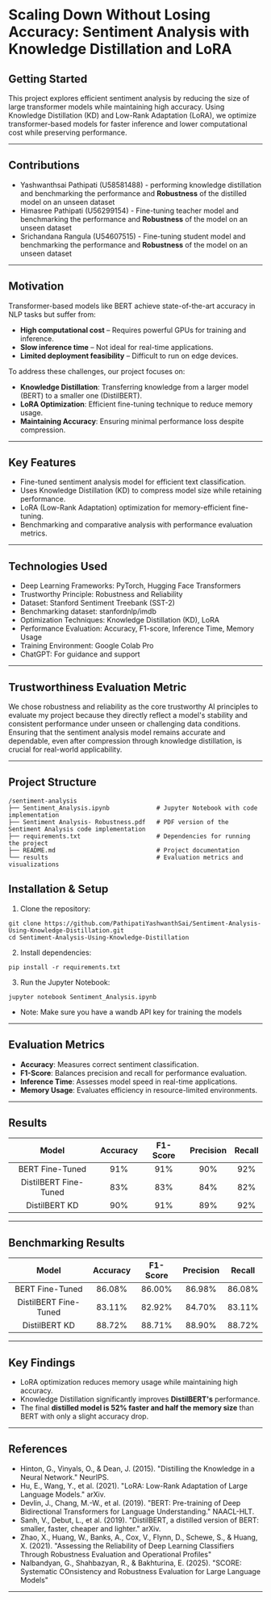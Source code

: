 # **Scaling Down Without Losing Accuracy: Sentiment Analysis with Knowledge Distillation and LoRA**

## **Getting Started**
This project explores efficient sentiment analysis by reducing the size of large transformer models while maintaining high accuracy. Using Knowledge Distillation (KD) and Low-Rank Adaptation (LoRA), we optimize transformer-based models for faster inference and lower computational cost while preserving performance.

---

## **Contributions**
- Yashwanthsai Pathipati (U58581488) - performing knowledge distillation and benchmarking the performance and **Robustness** of the distilled model on an unseen dataset
- Himasree Pathipati (U56299154) - Fine-tuning teacher model and benchmarking the performance and **Robustness** of the model on an unseen dataset
- Srichandana Rangula (U54607515) - Fine-tuning student model and benchmarking the performance and **Robustness** of the model on an unseen dataset

---

## **Motivation**
Transformer-based models like BERT achieve state-of-the-art accuracy in NLP tasks but suffer from:

- **High computational cost** – Requires powerful GPUs for training and inference.
- **Slow inference time** – Not ideal for real-time applications.
- **Limited deployment feasibility** – Difficult to run on edge devices.

To address these challenges, our project focuses on:
- **Knowledge Distillation**: Transferring knowledge from a larger model (BERT) to a smaller one (DistilBERT).
- **LoRA Optimization**: Efficient fine-tuning technique to reduce memory usage.
- **Maintaining Accuracy**: Ensuring minimal performance loss despite compression.

---

## **Key Features**
- Fine-tuned sentiment analysis model for efficient text classification. 
- Uses Knowledge Distillation (KD) to compress model size while retaining performance. 
- LoRA (Low-Rank Adaptation) optimization for memory-efficient fine-tuning. 
- Benchmarking and comparative analysis with performance evaluation metrics.

---

## **Technologies Used**
- Deep Learning Frameworks: PyTorch, Hugging Face Transformers 
- Trustworthy Principle: Robustness and Reliability
- Dataset: Stanford Sentiment Treebank (SST-2)
- Benchmarking dataset: stanfordnlp/imdb
- Optimization Techniques: Knowledge Distillation (KD), LoRA 
- Performance Evaluation: Accuracy, F1-score, Inference Time, Memory Usage
- Training Environment: Google Colab Pro
- ChatGPT: For guidance and support

---

## **Trustworthiness Evaluation Metric**
We chose robustness and reliability as the core trustworthy AI principles to evaluate my project because they directly reflect a model's stability and consistent performance under unseen or challenging data conditions. Ensuring that the sentiment analysis model remains accurate and dependable, even after compression through knowledge distillation, is crucial for real-world applicability.

---

## **Project Structure**
```
/sentiment-analysis
├── Sentiment_Analysis.ipynb             # Jupyter Notebook with code implementation
├── Sentiment Analysis- Robustness.pdf   # PDF version of the Sentiment Analysis code implementation
├── requirements.txt                     # Dependencies for running the project
├── README.md                            # Project documentation
└── results                              # Evaluation metrics and visualizations

```

## **Installation & Setup**
1. Clone the repository:

```
git clone https://github.com/PathipatiYashwanthSai/Sentiment-Analysis-Using-Knowledge-Distillation.git
cd Sentiment-Analysis-Using-Knowledge-Distillation
```

2. Install dependencies:

```
pip install -r requirements.txt
```

3. Run the Jupyter Notebook:

```
jupyter notebook Sentiment_Analysis.ipynb
```

- Note: Make sure you have a wandb API key for training the models
---

## **Evaluation Metrics**
- **Accuracy**: Measures correct sentiment classification.
- **F1-Score**: Balances precision and recall for performance evaluation.
- **Inference Time**: Assesses model speed in real-time applications.
- **Memory Usage**: Evaluates efficiency in resource-limited environments.

---

## **Results**

|         Model         | Accuracy | F1-Score | Precision | Recall |
|:---------------------:|:--------:|:--------:|:---------:|:------:|
|    BERT Fine-Tuned    |   91%    |   91%    |    90%    |  92%   |
| DistilBERT Fine-Tuned |   83%    |   83%	   |    84%    |  82%   |
|     DistilBERT KD     |   90%    |   91%    |    89%    |  92%   |

---

## **Benchmarking Results**

|         Model         | Accuracy | F1-Score | Precision | Recall |
|:---------------------:|:--------:|:--------:|:---------:|:------:|
|    BERT Fine-Tuned    |   86.08%    |   86.00%    |    86.98%    |  86.08%   |
| DistilBERT Fine-Tuned |   83.11%    |   82.92%	   |    84.70%    |  83.11%   |
|     DistilBERT KD     |   88.72%    |   88.71%    |    88.90%    |  88.72%   |

---

## **Key Findings**

- LoRA optimization reduces memory usage while maintaining high accuracy.
- Knowledge Distillation significantly improves **DistilBERT's** performance.
- The final **distilled model is 52% faster and half the memory size** than BERT with only a slight accuracy drop.

---

## **References**
- Hinton, G., Vinyals, O., & Dean, J. (2015). "Distilling the Knowledge in a Neural Network." NeurIPS. 
- Hu, E., Wang, Y., et al. (2021). "LoRA: Low-Rank Adaptation of Large Language Models." arXiv.
- Devlin, J., Chang, M.-W., et al. (2019). "BERT: Pre-training of Deep Bidirectional Transformers for Language Understanding." NAACL-HLT.
- Sanh, V., Debut, L., et al. (2019). "DistilBERT, a distilled version of BERT: smaller, faster, cheaper and lighter." arXiv.
- ⁠Zhao, X., Huang, W., Banks, A., Cox, V., Flynn, D., Schewe, S., & Huang, X. (2021). "Assessing the Reliability of Deep Learning Classifiers Through Robustness Evaluation and Operational Profiles"
- Nalbandyan, G., Shahbazyan, R., & Bakhturina, E. (2025). "SCORE: Systematic COnsistency and Robustness Evaluation for Large Language Models"

---
